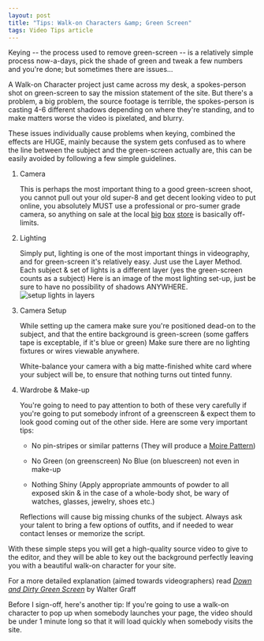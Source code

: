 ```yaml
---
layout: post
title: "Tips: Walk-on Characters &amp; Green Screen"
tags: Video Tips article
---
```


Keying -- the process used to remove green-screen -- is a relatively simple process now-a-days,
pick the shade of green and tweak a few numbers and you're done; but sometimes there are issues...<!--more-->

A Walk-on Character project just came across my desk, a spokes-person shot on green-screen to say the mission
statement of the site. But there's a problem, a big problem, the source footage is terrible, the spokes-person
is casting 4-6 different shadows depending on where they're standing, and to make matters worse the video is pixelated, and blurry.

These issues individually cause problems when keying, combined the effects are HUGE, mainly because the system gets
confused as to where the line between the subject and the green-screen actually are, this can be easily avoided by
following a few simple guidelines.

1. Camera

    This is perhaps the most important thing to a good green-screen shoot, you cannot pull out your old super-8 and get decent looking video to put online, you absolutely MUST use a professional or pro-sumer grade camera, so anything on sale at the local <a href="http://www.walmart.com/">big</a> <a href="http://target.com/">box</a> <a href="http://www.bjs.com/">store</a> is basically off-limits.
1. Lighting

    Simply put, lighting is one of the most important things in videography, and for green-screen it's relatively easy. Just use the Layer Method. Each subject &amp; set of lights is a different layer (yes the green-screen counts as a subject) Here is an image of the most lighting set-up, just be sure to have no possibility of shadows ANYWHERE.
    ![setup lights in layers][1]
1. Camera Setup

    While setting up the camera make sure you're positioned dead-on to the subject, and that the entire background is green-screen (some gaffers tape is exceptable, if it's blue or green) Make sure there are no
    lighting fixtures or wires viewable anywhere.

    White-balance your camera with a big matte-finished white card where your subject will be, to ensure that nothing turns out tinted funny.
1. Wardrobe &amp; Make-up

    You're going to need to pay attention to both of these very carefully if you're going to put somebody infront of a greenscreen &amp; expect them to look good coming out of the other side.
    Here are some very important tips:
    * <p>No pin-stripes or similar patterns (They will produce a <a href="http://en.wikipedia.org/wiki/Moir%C3%A9_pattern">Moire Pattern</a>)
    * <p>No Green (on greenscreen) No Blue (on bluescreen) not even in make-up
    * <p>Nothing Shiny (Apply appropriate ammounts of powder to all exposed skin &amp; in the case of a whole-body shot, be wary of watches, glasses, jewelry, shoes etc.)
    Reflections will cause big missing chunks of the subject. Always ask your talent to bring a few options of outfits, and if needed to wear contact lenses or memorize the script.

With these simple steps you will get a high-quality source video to give to the editor, and they will be able to key out the background perfectly leaving you with a beautiful walk-on character for your site.

For a more detailed explanation (aimed towards videographers) read <i><a href="http://www.film-and-video.com/broadcastvideoexamples-greenscreen.html">Down and Dirty Green Screen</a></i> by Walter Graff

Before I sign-off, here's another tip: If you're going to use a walk-on character to pop up when somebody launches your page,
the video should be under 1 minute long so that it will load quickly when somebody visits the site.

[1]: http://4.bp.blogspot.com/_KHL6Vvj96Eo/Sl4OmTM2n5I/AAAAAAAAAiU/6O0DKDwJ7bM/s320/Layers.png
